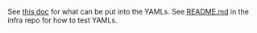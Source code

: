 See [this doc] for what can be put into the YAMLs.
See [README.md] in the infra repo for how to test YAMLs.

[this doc]: https://chromium.googlesource.com/infra/infra/+/refs/heads/main/go/src/infra/cmd/cloudbuildhelper/README.md#target-manifest-yaml
[README.md]: https://chromium.googlesource.com/infra/infra/+/refs/heads/main/build/gae/README.md
